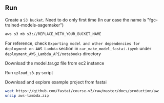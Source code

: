 ## Run 

Create a `S3 bucket`. Need to do only first time
(In our case the name is "fgc-trained-models-sagemaker")

```bash
aws s3 mb s3://REPLACE_WITH_YOUR_BUCKET_NAME
```

For reference, check `Exporting model and other dependencies for 
deployment on AWS Lambda` section in `car_make_model_fastai.ipynb`
under `deployment_AWS_Lambda_API/notebooks` directory

Download the model.tar.gz file from ec2 instance 

Run `upload_s3.py` script 

Download and explore example project from fastai

```bash
wget https://github.com/fastai/course-v3/raw/master/docs/production/aws-lambda.zip
unzip aws-lambda.zip
```

